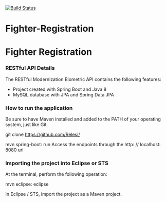 [![Build Status](https://travis-ci.org/Relesi/modernization-biometric.svg?branch=master)](https://travis-ci.org/Relesi/modernization-biometric)


# Fighter-Registration

 # Fighter Registration

### RESTful API Details
The RESTful Modernization Biometric API contains the following features:
* Project created with Spring Boot and Java 8
* MySQL database with JPA and Spring Data JPA


### How to run the application
Be sure to have Maven installed and added to the PATH of your operating system, just like Git.

git clone https://github.com/Relesi/

mvn spring-boot: run
Access the endpoints through the http: // localhost: 8080 url

### Importing the project into Eclipse or STS
At the terminal, perform the following operation:

mvn eclipse: eclipse

In Eclipse / STS, import the project as a Maven project.